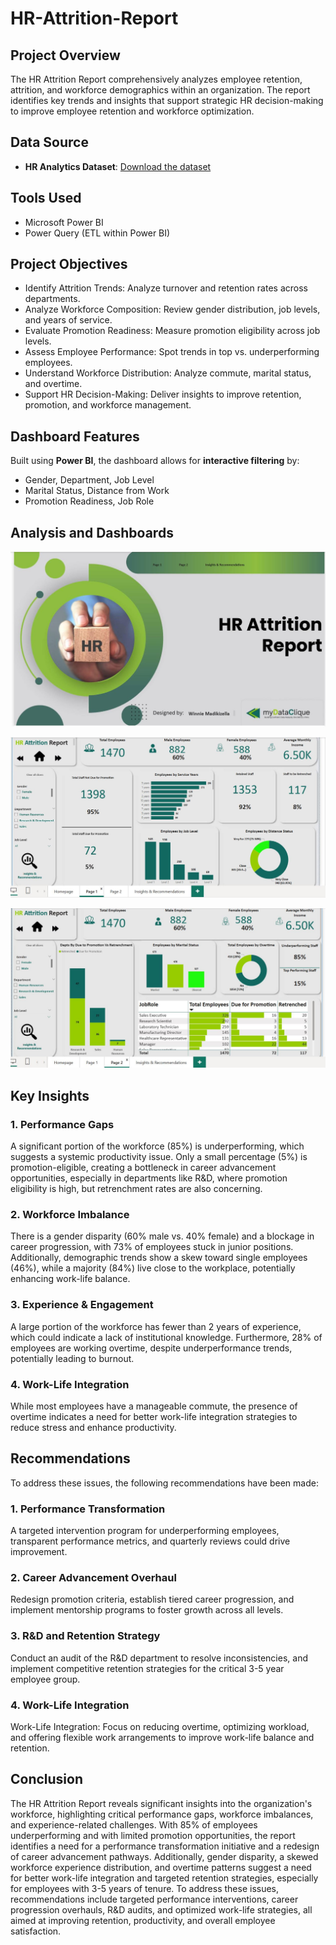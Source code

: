 # HR-Attrition-Report

## Project Overview  
The HR Attrition Report comprehensively analyzes employee retention, attrition, and workforce demographics within an organization. The report identifies key trends and insights that support strategic HR decision-making to improve employee retention and workforce optimization.

## Data Source   
- **HR Analytics Dataset**:
  [Download the dataset](https://raw.githubusercontent.com/WinnieMadikizella/HR-Attrition-Report/main/HR%20Analytics%20Data%20-%20HR%20Analytics%20Data.csv) 


## Tools Used  
- Microsoft Power BI  
- Power Query (ETL within Power BI)  

## Project Objectives  
- Identify Attrition Trends: Analyze turnover and retention rates across departments.  
- Analyze Workforce Composition: Review gender distribution, job levels, and years of service.  
- Evaluate Promotion Readiness: Measure promotion eligibility across job levels.  
- Assess Employee Performance: Spot trends in top vs. underperforming employees.  
- Understand Workforce Distribution: Analyze commute, marital status, and overtime.  
- Support HR Decision-Making: Deliver insights to improve retention, promotion, and workforce management.

## Dashboard Features  
Built using **Power BI**, the dashboard allows for **interactive filtering** by:  
- Gender, Department, Job Level  
- Marital Status, Distance from Work  
- Promotion Readiness, Job Role  

## Analysis and Dashboards

![Dashboard Preview](https://raw.githubusercontent.com/WinnieMadikizella/HR-Attrition-Report/main/homepage.JPG)

![Dashboard Preview](https://github.com/WinnieMadikizella/HR-Attrition-Report/blob/main/pg1.JPG)

![Dashboard Preview](https://github.com/WinnieMadikizella/HR-Attrition-Report/blob/main/pg2.JPG)

## Key Insights  

### 1. Performance Gaps 
A significant portion of the workforce (85%) is underperforming, which suggests a systemic productivity issue. Only a small percentage (5%) is promotion-eligible, creating a bottleneck in career advancement opportunities, especially in departments like R&D, where promotion eligibility is high, but retrenchment rates are also concerning.

### 2. Workforce Imbalance 
There is a gender disparity (60% male vs. 40% female) and a blockage in career progression, with 73% of employees stuck in junior positions. Additionally, demographic trends show a skew toward single employees (46%), while a majority (84%) live close to the workplace, potentially enhancing work-life balance.  

### 3. Experience & Engagement
A large portion of the workforce has fewer than 2 years of experience, which could indicate a lack of institutional knowledge. Furthermore, 28% of employees are working overtime, despite underperformance trends, potentially leading to burnout.  

### 4. Work-Life Integration 
While most employees have a manageable commute, the presence of overtime indicates a need for better work-life integration strategies to reduce stress and enhance productivity.

## Recommendations  
To address these issues, the following recommendations have been made:

### 1. Performance Transformation  
A targeted intervention program for underperforming employees, transparent performance metrics, and quarterly reviews could drive improvement.  

### 2. Career Advancement Overhaul  
Redesign promotion criteria, establish tiered career progression, and implement mentorship programs to foster growth across all levels.

### 3. R&D and Retention Strategy  
Conduct an audit of the R&D department to resolve inconsistencies, and implement competitive retention strategies for the critical 3-5 year employee group.
  
### 4. Work-Life Integration  
Work-Life Integration: Focus on reducing overtime, optimizing workload, and offering flexible work arrangements to improve work-life balance and retention.

## Conclusion  
The HR Attrition Report reveals significant insights into the organization's workforce, highlighting critical performance gaps, workforce imbalances, and experience-related challenges. With 85% of employees underperforming and with limited promotion opportunities, the report identifies a need for a performance transformation initiative and a redesign of career advancement pathways. Additionally, gender disparity, a skewed workforce experience distribution, and overtime patterns suggest a need for better work-life integration and targeted retention strategies, especially for employees with 3-5 years of tenure. To address these issues, recommendations include targeted performance interventions, career progression overhauls, R&D audits, and optimized work-life strategies, all aimed at improving retention, productivity, and overall employee satisfaction.
